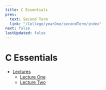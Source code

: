 ```yaml
---
title: C Essentials
prev:
  text: Second Term
  link: "/College/yearOne/secondTerm/index"
next: false
lastUpdated: false
---
```


# C Essentials

- [Lectures](Lectures/index.md)
  - [Lecture One](Lectures/LectureOne.md)
  - [Lecture Two](Lectures/LectureTwo.md)
